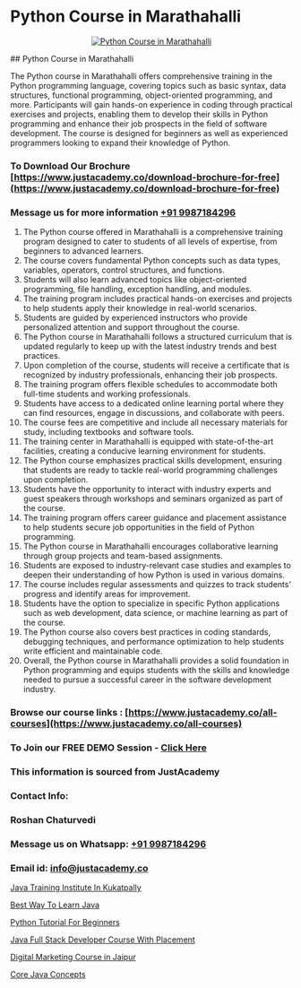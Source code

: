 # Python Course in Marathahalli

<p align="center">
  <a href="https://justacademy.co/course-detail/python-training">
    <img src="https://justacademy.co/storage2/course_image/1709713400_course_image.webp" alt="Python Course in Marathahalli">
  </a>
</p>
## Python Course in Marathahalli

The Python course in Marathahalli offers comprehensive training in the Python programming language, covering topics such as basic syntax, data structures, functional programming, object-oriented programming, and more. Participants will gain hands-on experience in coding through practical exercises and projects, enabling them to develop their skills in Python programming and enhance their job prospects in the field of software development. The course is designed for beginners as well as experienced programmers looking to expand their knowledge of Python.
### To Download Our Brochure [https://www.justacademy.co/download-brochure-for-free](https://www.justacademy.co/download-brochure-for-free)
### Message us for more information [+91 9987184296](https://api.whatsapp.com/send?phone=919987184296)
1) The Python course offered in Marathahalli is a comprehensive training program designed to cater to students of all levels of expertise, from beginners to advanced learners.
2) The course covers fundamental Python concepts such as data types, variables, operators, control structures, and functions.
3) Students will also learn advanced topics like object-oriented programming, file handling, exception handling, and modules.
4) The training program includes practical hands-on exercises and projects to help students apply their knowledge in real-world scenarios.
5) Students are guided by experienced instructors who provide personalized attention and support throughout the course.
6) The Python course in Marathahalli follows a structured curriculum that is updated regularly to keep up with the latest industry trends and best practices.
7) Upon completion of the course, students will receive a certificate that is recognized by industry professionals, enhancing their job prospects.
8) The training program offers flexible schedules to accommodate both full-time students and working professionals.
9) Students have access to a dedicated online learning portal where they can find resources, engage in discussions, and collaborate with peers.
10) The course fees are competitive and include all necessary materials for study, including textbooks and software tools.
11) The training center in Marathahalli is equipped with state-of-the-art facilities, creating a conducive learning environment for students.
12) The Python course emphasizes practical skills development, ensuring that students are ready to tackle real-world programming challenges upon completion.
13) Students have the opportunity to interact with industry experts and guest speakers through workshops and seminars organized as part of the course.
14) The training program offers career guidance and placement assistance to help students secure job opportunities in the field of Python programming.
15) The Python course in Marathahalli encourages collaborative learning through group projects and team-based assignments.
16) Students are exposed to industry-relevant case studies and examples to deepen their understanding of how Python is used in various domains.
17) The course includes regular assessments and quizzes to track students' progress and identify areas for improvement.
18) Students have the option to specialize in specific Python applications such as web development, data science, or machine learning as part of the course.
19) The Python course also covers best practices in coding standards, debugging techniques, and performance optimization to help students write efficient and maintainable code.
20) Overall, the Python course in Marathahalli provides a solid foundation in Python programming and equips students with the skills and knowledge needed to pursue a successful career in the software development industry.

### Browse our course links : [https://www.justacademy.co/all-courses](https://www.justacademy.co/all-courses) 
### To Join our FREE DEMO Session - [Click Here](https://www.justacademy.co/register-for-course-demo)


### This information is sourced from JustAcademy
### Contact Info:
### Roshan Chaturvedi
### Message us on Whatsapp: [+91 9987184296](https://api.whatsapp.com/send?phone=919987184296)
### Email id: [info@justacademy.co](mailto:info@justacademy.co)
                
[Java Training Institute In Kukatpally](https://www.linkedin.com/pulse/java-training-institute-kukatpally-justacademy-kolkata-nigne?trackingId=gdZoZntamShWiaC6BFWZDA%3D%3D&lipi=urn%3Ali%3Apage%3Ad_flagship3_company_admin%3BZ3buGVXtSt2MpOd2OMz6cQ%3D%3D)

[Best Way To Learn Java](https://www.linkedin.com/pulse/best-way-learn-java-justacademy-cupertino-hgxdc/)

[Python Tutorial For Beginners](https://medium.com/@roneet705/python-tutorial-for-beginners-eb5f9c0eb75f)

[Java Full Stack Developer Course With Placement](https://medium.com/@prempja40/java-full-stack-developer-course-with-placement-50ca4f7e6186)

[Digital Marketing Course in Jaipur](https://justacademyin.github.io/justacademy/digital-marketing-course-in-jaipur)

[Core Java Concepts](https://justacademyin.github.io/justacademy/core-java-concepts)


